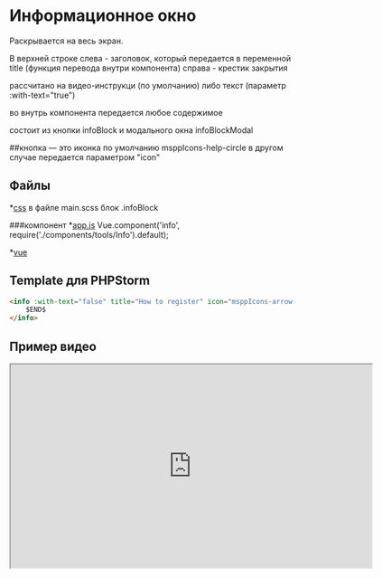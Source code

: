 # Информационное окно

Раскрывается на весь экран. 

В верхней строке 
слева - заголовок, который передается в переменной title (функция перевода внутри компонента)
справа - крестик закрытия

рассчитано на видео-инструкци (по умолчанию) либо текст (параметр :with-text="true")

во внутрь компонента передается любое содержимое

состоит из кнопки infoBlock и модального окна infoBlockModal

##кнопка 
— это иконка
по умолчанию msppIcons-help-circle
в другом случае передается параметром "icon" 

## Файлы

*[css](../../../resources/sass/main.scss)
в файле main.scss блок .infoBlock

###компонент
*[app.js](../../../resources/js/app.js)
Vue.component('info', require('./components/tools/Info').default);

*[vue](../../../resources/js/components/tools/Info.vue)

## Template для PHPStorm

```html
<info :with-text="false" title="How to register" icon="msppIcons-arrow-up-right">
    $END$
</info>

```

## Пример видео

<iframe width="640" height="360" src="https://drive.google.com/file/d/1-10UgDHeW4oE2aQoGKE5xLrae1mvqu5f/preview"></iframe>

